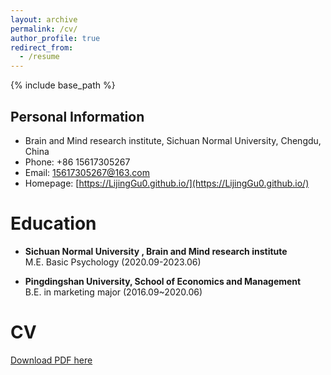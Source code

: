 ```yaml
---
layout: archive
permalink: /cv/
author_profile: true
redirect_from:
  - /resume
---
```


{% include base_path %}

Personal Information
------
- Brain and Mind research institute, Sichuan Normal University, Chengdu, China
- Phone: +86 15617305267
- Email: 15617305267@163.com
- Homepage:  [https://LijingGu0.github.io/](https://LijingGu0.github.io/)

Education
======
* **Sichuan Normal University , Brain and Mind research institute**<br>M.E. Basic Psychology (2020.09-2023.06)

* **Pingdingshan University, School of Economics and Management**<br>B.E. in marketing major (2016.09~2020.06)

CV
======

[Download PDF here](http://LijingGu0.github.io/files/LijingGuo_CV.pdf)
